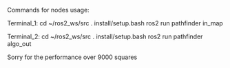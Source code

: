 Commands for nodes usage:

Terminal_1:
cd ~/ros2_ws/src
. install/setup.bash
ros2 run pathfinder in_map



Terminal_2:
cd ~/ros2_ws/src
. install/setup.bash
ros2 run pathfinder algo_out

Sorry for the performance over 9000 squares
